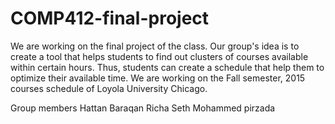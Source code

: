 # COMP412-final-project

We are working on the final project of the class. Our group's idea is to create a tool that helps students to find out clusters of courses available within certain hours.
Thus, students can create a schedule that help them to optimize their available time.
We are working on the Fall semester, 2015 courses schedule of Loyola University Chicago. 

Group members
Hattan Baraqan
Richa Seth
Mohammed pirzada 
